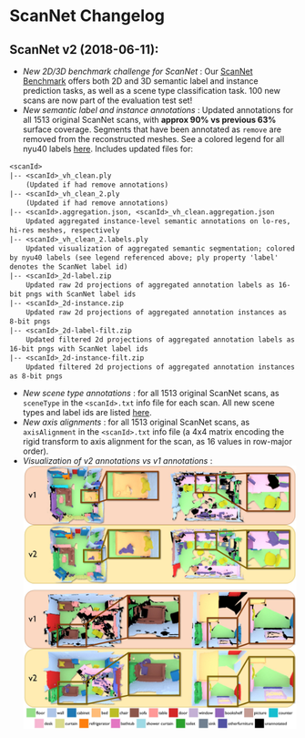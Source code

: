 
# ScanNet Changelog


## ScanNet v2 (2018-06-11):
- *New 2D/3D benchmark challenge for ScanNet* : Our [ScanNet Benchmark](http://kaldir.vc.in.tum.de/scannet_benchmark) offers both 2D and 3D semantic label and instance prediction tasks, as well as a scene type classification task. 100 new scans are now part of the evaluation test set!
- *New semantic label and instance annotations* : Updated annotations for all 1513 original ScanNet scans, with **approx 90% vs previous 63%** surface coverage. Segments that have been annotated as `remove` are removed from the reconstructed meshes. 
See a colored legend for all nyu40 labels [here](http://kaldir.vc.in.tum.de/scannet_benchmark/img/legend.jpg).
Includes updated files for:
```shell
<scanId>
|-- <scanId>_vh_clean.ply
    (Updated if had remove annotations)
|-- <scanId>_vh_clean_2.ply
    (Updated if had remove annotations)
|-- <scanId>.aggregation.json, <scanId>_vh_clean.aggregation.json
    Updated aggregated instance-level semantic annotations on lo-res, hi-res meshes, respectively
|-- <scanId>_vh_clean_2.labels.ply
    Updated visualization of aggregated semantic segmentation; colored by nyu40 labels (see legend referenced above; ply property 'label' denotes the ScanNet label id)
|-- <scanId>_2d-label.zip
    Updated raw 2d projections of aggregated annotation labels as 16-bit pngs with ScanNet label ids
|-- <scanId>_2d-instance.zip
    Updated raw 2d projections of aggregated annotation instances as 8-bit pngs
|-- <scanId>_2d-label-filt.zip
    Updated filtered 2d projections of aggregated annotation labels as 16-bit pngs with ScanNet label ids
|-- <scanId>_2d-instance-filt.zip
    Updated filtered 2d projections of aggregated annotation instances as 8-bit pngs
```
- *New scene type annotations* : for all 1513 original ScanNet scans, as `sceneType` in the `<scanId>.txt` info file for each scan. All new scene types and label ids are listed [here](http://kaldir.vc.in.tum.de/scannet_benchmark/scene_types_all.txt).
- *New axis alignments* : for all 1513 original ScanNet scans, as `axisAlignment` in the `<scanId>.txt` info file (a 4x4 matrix encoding the rigid transform to axis alignment for the scan, as 16 values in row-major order).
- *Visualization of v2 annotations vs v1 annotations* : 
<a href="img/v2_vs_v1_annotations.jpg"><center>
<img src="img/v2_vs_v1_annotations.jpg" /></center></a>



